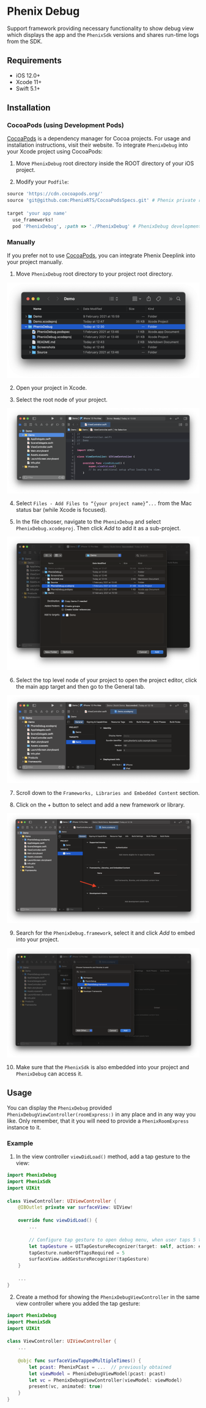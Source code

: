 # Phenix Debug

Support framework providing necessary functionality to show debug view which displays the app and the `PhenixSdk` versions and shares run-time logs from the SDK.

## Requirements
* iOS 12.0+
* Xcode 11+
* Swift 5.1+

## Installation

### CocoaPods (using Development Pods)

[CocoaPods](https://cocoapods.org) is a dependency manager for Cocoa projects. For usage and installation instructions, visit their website.
To integrate `PhenixDebug` into your Xcode project using CocoaPods:

1. Move `PhenixDebug` root directory inside the ROOT directory of your iOS project.

2. Modify your `Podfile`:

```ruby
source 'https://cdn.cocoapods.org/'
source 'git@github.com:PhenixRTS/CocoaPodsSpecs.git' # Phenix private repository

target 'your app name'
  use_frameworks!
  pod 'PhenixDebug', :path => './PhenixDebug' # PhenixDebug development pod
```

### Manually

If you prefer not to use [CocoaPods](https://cocoapods.org), you can integrate Phenix Deeplink into your project manually.

1. Move `PhenixDebug` root directory to your project root directory.

![Your project root folder containing the PhenixDebug](./Screenshots/image1.png)

2. Open your project in Xcode.

3. Select the root node of your project.

![Your project root node is selected](./Screenshots/image2.png)

4. Select `Files - Add Files to “{your project name}”...` from the Mac status bar (while Xcode is focused).

5. In the file chooser, navigate to the `PhenixDebug` and select `PhenixDebug.xcodeproj`. Then click *Add* to add it as a sub-project.

![PhenixDebug Xcode project file selected](./Screenshots/image3.png)

6. Select the top level node of your project to open the project editor, click the main app target and then go to the General tab.

![Your project top level node is selected](./Screenshots/image4.png)

7. Scroll down to the `Frameworks, Libraries and Embedded Content` section.

8. Click on the + button to select and add a new framework or library.

![Add new framework or library](./Screenshots/image5.png)

9. Search for the `PhenixDebug.framework`, select it and click *Add* to embed into your project.

![Search for PhenixDebug framework](./Screenshots/image6.png)

10. Make sure that the `PhenixSdk` is also embedded into your project and `PhenixDebug` can access it.

## Usage

You can display the `PhenixDebug` provided `PhenixDebugViewController(roomExpress:)` in any place and in any way you like.
Only remember, that it you will need to provide a `PhenixRoomExpress` instance to it.

### Example

1. In the view controller `viewDidLoad()` method, add a tap gesture to the view:

```swift
import PhenixDebug
import PhenixSdk
import UIKit

class ViewController: UIViewController {
    @IBOutlet private var surfaceView: UIView!

    override func viewDidLoad() {
        ...

        // Configure tap gesture to open debug menu, when user taps 5 times on the video surface view.
        let tapGesture = UITapGestureRecognizer(target: self, action: #selector(surfaceViewTappedMultipleTimes))
        tapGesture.numberOfTapsRequired = 5
        surfaceView.addGestureRecognizer(tapGesture)
    }

    ...
}
```

2. Create a method for showing the `PhenixDebugViewController` in the same view controller where you added the tap gesture:

```swift
import PhenixDebug
import PhenixSdk
import UIKit

class ViewController: UIViewController {
    ...

    @objc func surfaceViewTappedMultipleTimes() {
        let pcast: PhenixPCast = ...  // previously obtained
        let viewModel = PhenixDebugViewModel(pcast: pcast)
        let vc = PhenixDebugViewController(viewModel: viewModel)
        present(vc, animated: true)
    }
}
```
